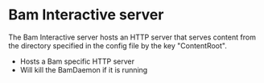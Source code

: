 # Bam Interactive server

The Bam Interactive server hosts an HTTP server that serves content 
from the directory specified in the config file by the key "ContentRoot".

- Hosts a Bam specific HTTP server
- Will kill the BamDaemon if it is running